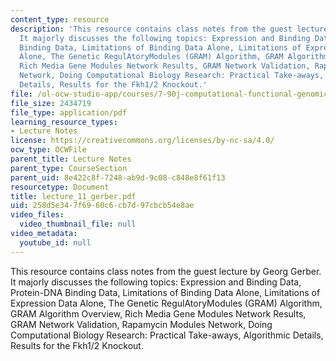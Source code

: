 ```yaml
---
content_type: resource
description: 'This resource contains class notes from the guest lecture by Georg Gerber.
  It majorly discusses the following topics: Expression and Binding Data, Protein-DNA
  Binding Data, Limitations of Binding Data Alone, Limitations of Expression Data
  Alone, The Genetic RegulAtoryModules (GRAM) Algorithm, GRAM Algorithm Overview,
  Rich Media Gene Modules Network Results, GRAM Network Validation, Rapamycin Modules
  Network, Doing Computational Biology Research: Practical Take-aways, Algorithmic
  Details, Results for the Fkh1/2 Knockout.'
file: /ol-ocw-studio-app/courses/7-90j-computational-functional-genomics-spring-2005/258d5e347f6960c6cb7d97cbcb54e8ae_lecture_11_gerber.pdf
file_size: 2434719
file_type: application/pdf
learning_resource_types:
- Lecture Notes
license: https://creativecommons.org/licenses/by-nc-sa/4.0/
ocw_type: OCWFile
parent_title: Lecture Notes
parent_type: CourseSection
parent_uid: 8e422c8f-7248-ab9d-9c08-c848e8f61f13
resourcetype: Document
title: lecture_11_gerber.pdf
uid: 258d5e34-7f69-60c6-cb7d-97cbcb54e8ae
video_files:
  video_thumbnail_file: null
video_metadata:
  youtube_id: null
---
```

This resource contains class notes from the guest lecture by Georg Gerber. It majorly discusses the following topics: Expression and Binding Data, Protein-DNA Binding Data, Limitations of Binding Data Alone, Limitations of Expression Data Alone, The Genetic RegulAtoryModules (GRAM) Algorithm, GRAM Algorithm Overview, Rich Media Gene Modules Network Results, GRAM Network Validation, Rapamycin Modules Network, Doing Computational Biology Research: Practical Take-aways, Algorithmic Details, Results for the Fkh1/2 Knockout.